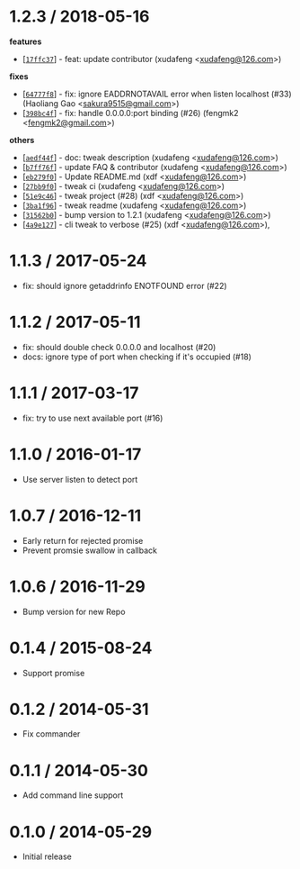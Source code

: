 
1.2.3 / 2018-05-16
==================

**features**
  * [[`17ffc37`](http://github.com/node-modules/detect-port/commit/17ffc37af8029f9744c885ebbb28dc2f19e587dd)] - feat: update contributor (xudafeng <<xudafeng@126.com>>)

**fixes**
  * [[`64777f8`](http://github.com/node-modules/detect-port/commit/64777f85cc519c9c4c2c84c23d2afed6a916f3c4)] - fix: ignore EADDRNOTAVAIL error when listen localhost (#33) (Haoliang Gao <<sakura9515@gmail.com>>)
  * [[`398bc4f`](http://github.com/node-modules/detect-port/commit/398bc4f65f4d61ddfdc9bf7721118ea1a3bb6289)] - fix: handle 0.0.0.0:port binding (#26) (fengmk2 <<fengmk2@gmail.com>>)

**others**
  * [[`aedf44f`](http://github.com/node-modules/detect-port/commit/aedf44fc3f949de9ec187bdc8ee4d8daf84d6c2b)] - doc: tweak description (xudafeng <<xudafeng@126.com>>)
  * [[`b7ff76f`](http://github.com/node-modules/detect-port/commit/b7ff76f24db3d8d9123cbf396b9032b05a6b7146)] - update FAQ & contributor (xudafeng <<xudafeng@126.com>>)
  * [[`eb279f0`](http://github.com/node-modules/detect-port/commit/eb279f0426b2876a0702a74f27657850f6ad79b2)] - Update README.md (xdf <<xudafeng@126.com>>)
  * [[`27bb9f0`](http://github.com/node-modules/detect-port/commit/27bb9f0eaa840fb016b4461e6bcf1a9e6b4bdcf6)] - tweak ci (xudafeng <<xudafeng@126.com>>)
  * [[`51e9c46`](http://github.com/node-modules/detect-port/commit/51e9c468bb4bb929ca8cf41f3f6ba1e0e0914ddd)] - tweak project (#28) (xdf <<xudafeng@126.com>>)
  * [[`3ba1f96`](http://github.com/node-modules/detect-port/commit/3ba1f967dd65181b8ea7f0f76f5103675548973a)] - tweak readme (xudafeng <<xudafeng@126.com>>)
  * [[`31562b0`](http://github.com/node-modules/detect-port/commit/31562b0b4cea215442ca8704e274930909112b8c)] - bump version to 1.2.1 (xudafeng <<xudafeng@126.com>>)
  * [[`4a9e127`](http://github.com/node-modules/detect-port/commit/4a9e127b6d01bd45d9b689bd931d878aa9b5d397)] - cli tweak to verbose (#25) (xdf <<xudafeng@126.com>>),

1.1.3 / 2017-05-24
==================

  * fix: should ignore getaddrinfo ENOTFOUND error (#22)

1.1.2 / 2017-05-11
==================

  * fix: should double check 0.0.0.0 and localhost (#20)
  * docs: ignore type of port when checking if it's occupied (#18)

# 1.1.1 / 2017-03-17

  * fix: try to use next available port (#16)

# 1.1.0 / 2016-01-17

  * Use server listen to detect port

# 1.0.7 / 2016-12-11

  * Early return for rejected promise
  * Prevent promsie swallow in callback

# 1.0.6 / 2016-11-29

  * Bump version for new Repo

# 0.1.4 / 2015-08-24

  * Support promise

# 0.1.2 / 2014-05-31

  * Fix commander

# 0.1.1 / 2014-05-30

  * Add command line support

# 0.1.0  / 2014-05-29

  * Initial release

